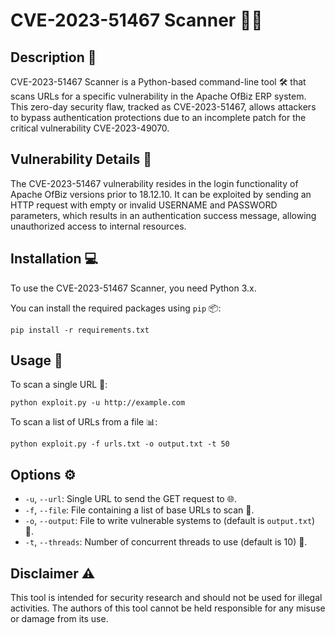 # CVE-2023-51467 Scanner 🕵️‍♂️

## Description 📜

CVE-2023-51467 Scanner is a Python-based command-line tool 🛠️ that scans URLs for a specific vulnerability in the Apache OfBiz ERP system. This zero-day security flaw, tracked as CVE-2023-51467, allows attackers to bypass authentication protections due to an incomplete patch for the critical vulnerability CVE-2023-49070.

## Vulnerability Details 🔐

The CVE-2023-51467 vulnerability resides in the login functionality of Apache OfBiz versions prior to 18.12.10. It can be exploited by sending an HTTP request with empty or invalid USERNAME and PASSWORD parameters, which results in an authentication success message, allowing unauthorized access to internal resources.

## Installation 💻

To use the CVE-2023-51467 Scanner, you need Python 3.x.

You can install the required packages using `pip` 📦:

```shell
pip install -r requirements.txt 
```

## Usage 🚀

To scan a single URL 🎯:

```shell
python exploit.py -u http://example.com
```

To scan a list of URLs from a file 📊:

```shell
python exploit.py -f urls.txt -o output.txt -t 50
```

## Options ⚙️

- `-u`, `--url`: Single URL to send the GET request to 🌐.
- `-f`, `--file`: File containing a list of base URLs to scan 📄.
- `-o`, `--output`: File to write vulnerable systems to (default is `output.txt`) 📝.
- `-t`, `--threads`: Number of concurrent threads to use (default is 10) 🧵.

## Disclaimer ⚠️

This tool is intended for security research and should not be used for illegal activities. The authors of this tool cannot be held responsible for any misuse or damage from its use.